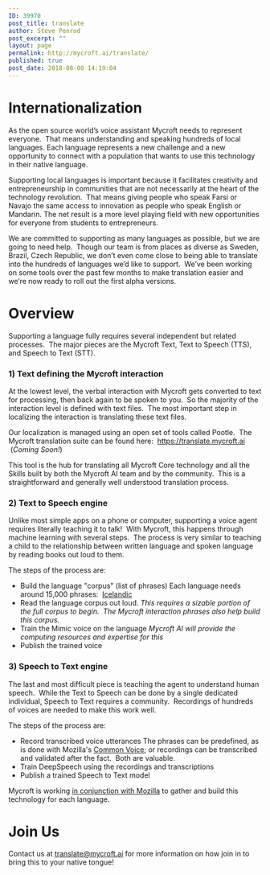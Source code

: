 ```yaml
---
ID: 39970
post_title: translate
author: Steve Penrod
post_excerpt: ""
layout: page
permalink: http://mycroft.ai/translate/
published: true
post_date: 2018-08-08 14:19:04
---
```

<h1>Internationalization</h1>
<span style="font-weight: 400;">As the open source world’s voice assistant Mycroft needs to represent everyone.  That means understanding and speaking hundreds of local languages. Each language represents a new challenge and a new opportunity to connect with a population that wants to use this technology in their native language.</span>

<span style="font-weight: 400;">Supporting local languages is important because it facilitates creativity and entrepreneurship in communities that are not necessarily at the heart of the technology revolution.  That means giving people who speak Farsi or Navajo the same access to innovation as people who speak English or Mandarin. The net result is a more level playing field with new opportunities for everyone from students to entrepreneurs.</span>

<span style="font-weight: 400;">We are committed to supporting as many languages as possible, but we are going to need help.  Though our team is from places as diverse as Sweden, Brazil, Czech Republic, we don’t even come close to being able to translate into the hundreds of languages we’d like to support.  We’ve been working on some tools over the past few months to make translation easier and we’re now ready to roll out the first alpha versions.</span>
<h1>Overview</h1>
Supporting a language fully requires several independent but related processes.  The major pieces are the Mycroft Text, Text to Speech (TTS), and Speech to Text (STT).
<h3>1) Text defining the Mycroft interaction</h3>
At the lowest level, the verbal interaction with Mycroft gets converted to text for processing, then back again to be spoken to you.  So the majority of the interaction level is defined with text files.  The most important step in localizing the interaction is translating these text files.

Our localization is managed using an open set of tools called Pootle.  The Mycroft translation suite can be found here:  <a href="https://translate.mycroft.ai">https://translate.mycroft.ai </a> (<em>Coming Soon!</em>)

This tool is the hub for translating all Mycroft Core technology and all the Skills built by both the Mycroft AI team and by the community.  This is a straightforward and generally well understood translation process.
<h3>2) Text to Speech engine</h3>
Unlike most simple apps on a phone or computer, supporting a voice agent requires literally teaching it to talk!  With Mycroft, this happens through machine learning with several steps.  The process is very similar to teaching a child to the relationship between written language and spoken language by reading books out loud to them.

The steps of the process are:
<ul>
 	<li>Build the language "corpus" (list of phrases)
Each language needs around 15,000 phrases:  <a href="https://docs.google.com/spreadsheets/d/1NHLe0C8Ajk-oS22qxe81Ulj50ALCzcVnxmm1JLByiDc">Icelandic</a></li>
 	<li>Read the language corpus out loud.
<em>This requires a sizable portion of the full corpus to begin.  The Mycroft interaction phrases also help build this corpus.</em></li>
 	<li>Train the Mimic voice on the language
<em>Mycroft AI will provide the computing resources and expertise for this</em></li>
 	<li>Publish the trained voice</li>
</ul>
<h3>3) Speech to Text engine</h3>
The last and most difficult piece is teaching the agent to understand human speech.  While the Text to Speech can be done by a single dedicated individual, Speech to Text requires a community.  Recordings of hundreds of voices are needed to make this work well.

The steps of the process are:
<ul>
 	<li>Record transcribed voice utterances
The phrases can be predefined, as is done with Mozilla's <a href="https://voice.mozilla.org/">Common Voice</a>; or recordings can be transcribed and validated after the fact.  Both are valuable.</li>
 	<li>Train DeepSpeech using the recordings and transcriptions</li>
 	<li>Publish a trained Speech to Text model</li>
</ul>
Mycroft is working <a href="https://mycroft.ai/voice-mycroft-ai/">in conjunction with Mozilla</a> to gather and build this technology for each language.
<h1>Join Us</h1>
Contact us at <a href="mailto:translate@mycroft.ai">translate@mycroft.ai</a> for more information on how join in to bring this to your native tongue!

&nbsp;